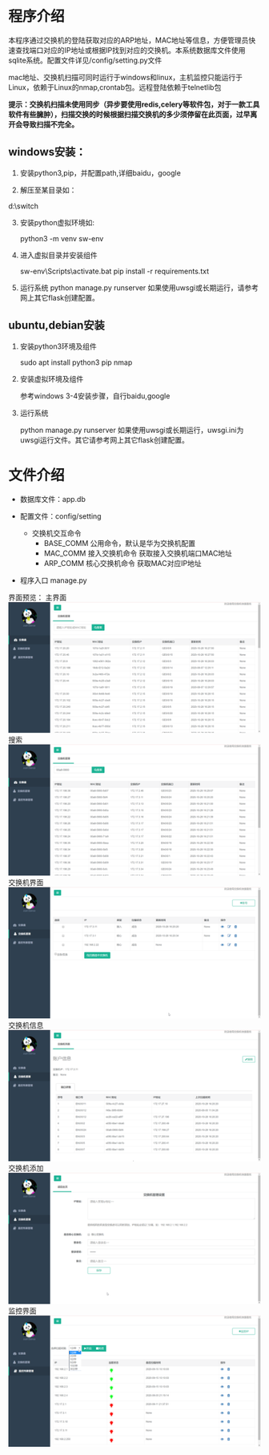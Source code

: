 # 程序介绍
​	本程序通过交换机的登陆获取对应的ARP地址，MAC地址等信息，方便管理员快速查找端口对应的IP地址或根据IP找到对应的交换机。本系统数据库文件使用sqlite系统。配置文件详见/config/setting.py文件

​	mac地址、交换机扫描可同时运行于windows和linux，主机监控只能运行于Linux，依赖于Linux的nmap,crontab包。远程登陆依赖于telnetlib包

 **​        提示：交换机扫描未使用同步（异步要使用redis,celery等软件包，对于一款工具软件有些臃肿），扫描交换的时候根据扫描交换机的多少须停留在此页面，过早离开会导致扫描不完全。** 

## windows安装：

1. 安装python3,pip，并配置path,详细baidu，google

2.  解压至某目录如：

   d:\switch

3. 安装python虚拟环境如:

   python3 -m venv sw-env

4. 进入虚拟目录并安装组件

   sw-env\Scripts\activate.bat
   pip install -r requirements.txt

5. 运行系统
    python manage.py runserver
    如果使用uwsgi或长期运行，请参考网上其它flask创建配置。

## ubuntu,debian安装

1. 安装python3环境及组件

   sudo apt install python3 pip nmap

2. 安装虚拟环境及组件

   参考windows 3-4安装步骤，自行baidu,google   

3. 运行系统

   python manage.py runserver
   如果使用uwsgi或长期运行，uwsgi.ini为uwsgi运行文件。其它请参考网上其它flask创建配置。    


# 文件介绍

- 数据库文件：app.db 

- 配置文件：config/setting
  - 交换机交互命令
    - BASE_COMM 公用命令，默认是华为交换机配置
    - MAC_COMM 接入交换机命令 获取接入交换机端口MAC地址
    - ARP_COMM  核心交换机命令  获取MAC对应IP地址

- 程序入口 manage.py

界面预览：
主界面
![avatar](readme/index.png)
搜索
![avatar](readme/index-mac.png)
交换机界面
![avatar](readme/sw-index.png)
交换机信息
![avatar](readme/sw-info.png)
交换机添加
![avatar](readme/sw-add.png)
监控界面
![avatar](readme/mon-index.png)